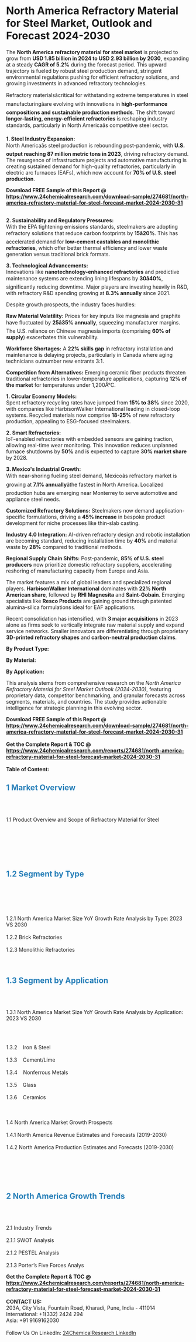 <h1>North America Refractory Material for Steel Market, Outlook and Forecast 2024-2030</h1><p>The <strong>North America refractory material for steel market</strong> is projected to grow from <strong>USD 1.85 billion in 2024 to USD 2.93 billion by 2030</strong>, expanding at a steady <strong>CAGR of 5.2%</strong> during the forecast period. This upward trajectory is fueled by robust steel production demand, stringent environmental regulations pushing for efficient refractory solutions, and growing investments in advanced refractory technologies.</p><p>Refractory materialsâcritical for withstanding extreme temperatures in steel manufacturingâare evolving with innovations in <strong>high-performance compositions and sustainable production methods</strong>. The shift toward <strong>longer-lasting, energy-efficient refractories</strong> is reshaping industry standards, particularly in North Americaâs competitive steel sector.</p><p><strong>1. Steel Industry Expansion:</strong><br>
North Americaâs steel production is rebounding post-pandemic, with <strong>U.S. output reaching 87 million metric tons in 2023</strong>, driving refractory demand. The resurgence of infrastructure projects and automotive manufacturing is creating sustained demand for high-quality refractories, particularly in electric arc furnaces (EAFs), which now account for <strong>70% of U.S. steel production</strong>.</p><div><b>Download FREE Sample of this Report @ 
            <a href="https://www.24chemicalresearch.com/download-sample/274681/north-america-refractory-material-for-steel-forecast-market-2024-2030-31">
            https://www.24chemicalresearch.com/download-sample/274681/north-america-refractory-material-for-steel-forecast-market-2024-2030-31</a></b></div><br><p><strong>2. Sustainability and Regulatory Pressures:</strong><br>
With the EPA tightening emissions standards, steelmakers are adopting refractory solutions that reduce carbon footprints by <strong>15â20%</strong>. This has accelerated demand for <strong>low-cement castables and monolithic refractories</strong>, which offer better thermal efficiency and lower waste generation versus traditional brick formats.</p><p><strong>3. Technological Advancements:</strong><br>
Innovations like <strong>nanotechnology-enhanced refractories</strong> and predictive maintenance systems are extending lining lifespans by <strong>30â40%</strong>, significantly reducing downtime. Major players are investing heavily in R&amp;D, with refractory R&amp;D spending growing at <strong>8.3% annually</strong> since 2021.</p><p>Despite growth prospects, the industry faces hurdles:</p><p><strong>Raw Material Volatility:</strong> Prices for key inputs like magnesia and graphite have fluctuated by <strong>25â35% annually</strong>, squeezing manufacturer margins. The U.S. reliance on Chinese magnesia imports (comprising <strong>60% of supply</strong>) exacerbates this vulnerability.</p><p><strong>Workforce Shortages:</strong> A <strong>22% skills gap</strong> in refractory installation and maintenance is delaying projects, particularly in Canada where aging technicians outnumber new entrants 3:1.</p><p><strong>Competition from Alternatives:</strong> Emerging ceramic fiber products threaten traditional refractories in lower-temperature applications, capturing <strong>12% of the market</strong> for temperatures under 1,200Â°C.</p><p><strong>1. Circular Economy Models:</strong><br>
Spent refractory recycling rates have jumped from <strong>15% to 38%</strong> since 2020, with companies like HarbisonWalker International leading in closed-loop systems. Recycled materials now comprise <strong>18-25%</strong> of new refractory production, appealing to ESG-focused steelmakers.</p><p><strong>2. Smart Refractories:</strong><br>
IoT-enabled refractories with embedded sensors are gaining traction, allowing real-time wear monitoring. This innovation reduces unplanned furnace shutdowns by <strong>50%</strong> and is expected to capture <strong>30% market share</strong> by 2028.</p><p><strong>3. Mexico's Industrial Growth:</strong><br>
With near-shoring fueling steel demand, Mexicoâs refractory market is growing at <strong>7.1% annually</strong>âthe fastest in North America. Localized production hubs are emerging near Monterrey to serve automotive and appliance steel needs.</p><p><strong>Customized Refractory Solutions:</strong> Steelmakers now demand application-specific formulations, driving a <strong>45% increase</strong> in bespoke product development for niche processes like thin-slab casting.</p><p><strong>Industry 4.0 Integration:</strong> AI-driven refractory design and robotic installation are becoming standard, reducing installation time by <strong>40%</strong> and material waste by <strong>28%</strong> compared to traditional methods.</p><p><strong>Regional Supply Chain Shifts:</strong> Post-pandemic, <strong>85% of U.S. steel producers</strong> now prioritize domestic refractory suppliers, accelerating reshoring of manufacturing capacity from Europe and Asia.</p><p>The market features a mix of global leaders and specialized regional players. <strong>HarbisonWalker International</strong> dominates with <strong>22% North American share</strong>, followed by <strong>RHI Magnesita</strong> and <strong>Saint-Gobain</strong>. Emerging specialists like <strong>Resco Products</strong> are gaining ground through patented alumina-silica formulations ideal for EAF applications.</p><p>Recent consolidation has intensified, with <strong>3 major acquisitions</strong> in 2023 alone as firms seek to vertically integrate raw material supply and expand service networks. Smaller innovators are differentiating through proprietary <strong>3D-printed refractory shapes</strong> and <strong>carbon-neutral production claims</strong>.</p><p><strong>By Product Type:</strong></p><p><strong>By Material:</strong></p><p><strong>By Application:</strong></p><p>This analysis stems from comprehensive research on the <em>North America Refractory Material for Steel Market Outlook (2024-2030)</em>, featuring proprietary data, competitor benchmarking, and granular forecasts across segments, materials, and countries. The study provides actionable intelligence for strategic planning in this evolving sector.</p><div><b>Download FREE Sample of this Report @ 
            <a href="https://www.24chemicalresearch.com/download-sample/274681/north-america-refractory-material-for-steel-forecast-market-2024-2030-31">
            https://www.24chemicalresearch.com/download-sample/274681/north-america-refractory-material-for-steel-forecast-market-2024-2030-31</a></b></div><br><div><b>Get the Complete Report & TOC @ 
            <a href="https://www.24chemicalresearch.com/reports/274681/north-america-refractory-material-for-steel-forecast-market-2024-2030-31">
            https://www.24chemicalresearch.com/reports/274681/north-america-refractory-material-for-steel-forecast-market-2024-2030-31</a></b></div><br>
            <b>Table of Content:</b><p><h2><strong><span style="color:#2980b9">1 Market Overview&nbsp;&nbsp;</span></strong> &nbsp;</h2><br />
<br />
<p>1.1 Product Overview and Scope of Refractory Material for Steel&nbsp;&nbsp;</p><br />
<br />
<h2>&nbsp;<br /><br />
<span style="color:#2980b9"><strong>1.2 Segment by Type&nbsp;&nbsp;</strong></span> &nbsp;</h2><br />
<br />
<p><br /><br />
1.2.1 North America Market Size YoY Growth Rate Analysis by Type: 2023 VS 2030&nbsp;&nbsp; &nbsp;<br /><br />
1.2.2 Brick Refractories&nbsp;&nbsp; &nbsp;<br /><br />
1.2.3 Monolithic Refractories<br /><br />
<br />
<h2><strong><span style="color:#2980b9">1.3 Segment by Application&nbsp;&nbsp; &nbsp;</span></strong></h2><br />
<br />
<p>1.3.1 North America Market Size YoY Growth Rate Analysis by Application: 2023 VS 2030&nbsp;&nbsp; &nbsp;</p><br />
<br />
<p>1.3.2&nbsp;&nbsp; &nbsp;Iron & Steel<br /><br />
1.3.3&nbsp;&nbsp; &nbsp;Cement/Lime<br /><br />
1.3.4&nbsp;&nbsp; &nbsp;Nonferrous Metals<br /><br />
1.3.5&nbsp;&nbsp; &nbsp;Glass<br /><br />
1.3.6&nbsp;&nbsp; &nbsp;Ceramics<br /><br />
&nbsp;&nbsp; &nbsp;<br /><br />
1.4 North America Market Growth Prospects&nbsp;&nbsp; &nbsp;<br /><br />
1.4.1 North America Revenue Estimates and Forecasts (2019-2030)&nbsp;&nbsp; &nbsp;<br /><br />
1.4.2 North America Production Estimates and Forecasts (2019-2030)<br /><br />
&nbsp;&nbsp; &nbsp;</p><br />
<br />
<h2><strong><span style="color:#2980b9">2 North America Growth Trends&nbsp;</span></strong>&nbsp; &nbsp;</h2><br />
<br />
<p>2.1 Industry Trends&nbsp;&nbsp; &nbsp;<br /><br />
2.1.1 SWOT Analysis&nbsp;&nbsp; &nbsp;<br /><br />
2.1.2 PESTEL Analysis&nbsp;&nbsp; &nbsp;<br /><br />
2.1.3 Porter&rsquo;s Five Forces Analys</p><div><b>Get the Complete Report & TOC @ 
            <a href="https://www.24chemicalresearch.com/reports/274681/north-america-refractory-material-for-steel-forecast-market-2024-2030-31">
            https://www.24chemicalresearch.com/reports/274681/north-america-refractory-material-for-steel-forecast-market-2024-2030-31</a></b></div><br><b>CONTACT US:</b><br>
            203A, City Vista, Fountain Road, Kharadi, Pune, India - 411014<br>
            International: +1(332) 2424 294<br>
            Asia: +91 9169162030 <br><br>
            Follow Us On LinkedIn: <a href="https://www.linkedin.com/company/24chemicalresearch/">24ChemicalResearch LinkedIn</a>